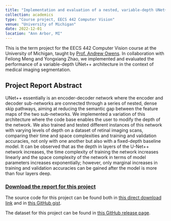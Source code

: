 ```yaml
---
title: "Implementation and evaluation of a nested, variable-depth UNet++ model architecture for medical imaging segmentation"
collection: academics
type: "Course project, EECS 442 Computer Vision"
venue: "University of Michigan"
date: 2022-12-01
location: "Ann Arbor, MI"
---
```


This is the term project for the EECS 442 Computer Vision course at the University of Michigan, taught by [Prof. Andrew Owens](https://andrewowens.com).
In collaboration with Feilong Meng and Yongxiang Zhao, we implemented and evaluated the performance of a variable-depth UNet++ architecture in the context of medical imaging segmentation.

## Project Report Abstract

UNet++ essentially is an encoder-decoder network where the encoder and decoder sub-networks are connected through a series of nested, dense skip pathways, aiming at reducing the semantic gap between the feature maps of the two sub-networks.
We implemented a variation of this architecture where the code base enables the user to modify the depth of the network.
We also trained and tested different instances of this network with varying levels of depth on a dataset of retinal imaging scans, comparing their time and space complexities and training and validation accuracies, not only with one another but also with a fixed-depth baseline model.
It can be observed that as the depth in layers of the U-Net++ network increases, the time complexity of training the network increases linearly and the space complexity of the network in terms of model parameters increases exponentially; however, only marginal increases in training and validation accuracies can be gained after the model is more than four layers deep.

### [Download the report for this project](http://www-personal.umich.edu/~peijli/files/EECS_442_Final_Project.pdf)

The source code for this project can be found both in [this direct download link](http://www-personal.umich.edu/~peijli/files/unet++.ipynb) and in [this GitHub gist](https://gist.github.com/pl-mich/8fe347681e1150b8484986afc5757962).

The dataset for this project can be found in [this GitHub release page](https://github.com/pl-mich/peijli.github.io/releases/download/Lfs/Drishti-GS1-EECS442-FA22.zip).
